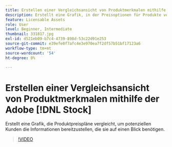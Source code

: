 ```yaml
---
title: Erstellen einer Vergleichsansicht von Produktmerkmalen mithilfe der Adobe [!DNL Stock]
description: Erstellt eine Grafik, in der Preisoptionen für Produkte verglichen werden. So erhaltet ihr potenzielle Kunden auf einen Blick die Informationen, die sie benötigen.
feature: Licensable Assets
role: User
level: Beginner, Intermediate
thumbnail: 331817.jpg
exl-id: d521eb09-b7c4-4739-898d-53c22d91e253
source-git-commit: e39efe0f7afc4e3e970ea7f2df57b51bf17123a6
workflow-type: tm+mt
source-wordcount: '54'
ht-degree: 0%

---
```


# Erstellen einer Vergleichsansicht von Produktmerkmalen mithilfe der Adobe [!DNL Stock]

Erstellt eine Grafik, die Produktpreispläne vergleicht, um potenziellen Kunden die Informationen bereitzustellen, die sie auf einen Blick benötigen.

>[!VIDEO](https://video.tv.adobe.com/v/331817?hidetitle=true)
